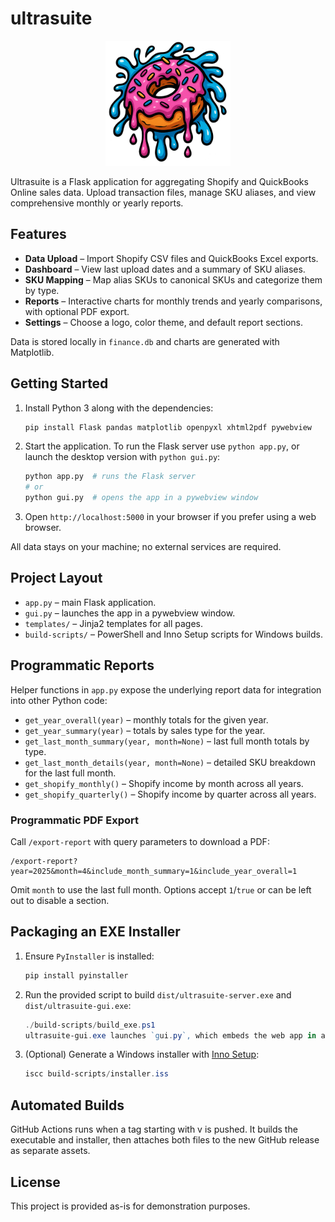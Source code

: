 # ultrasuite

<p align="center">
  <img src="static/ultrasuite-logo.png" alt="ultrasuite logo" width="200">
</p>

Ultrasuite is a Flask application for aggregating Shopify and QuickBooks Online sales data. Upload transaction files, manage SKU aliases, and view comprehensive monthly or yearly reports.

## Features

- **Data Upload** – Import Shopify CSV files and QuickBooks Excel exports.
- **Dashboard** – View last upload dates and a summary of SKU aliases.
- **SKU Mapping** – Map alias SKUs to canonical SKUs and categorize them by type.
- **Reports** – Interactive charts for monthly trends and yearly comparisons, with optional PDF export.
- **Settings** – Choose a logo, color theme, and default report sections.

Data is stored locally in `finance.db` and charts are generated with Matplotlib.

## Getting Started

1. Install Python 3 along with the dependencies:
   ```bash
   pip install Flask pandas matplotlib openpyxl xhtml2pdf pywebview
   ```
2. Start the application. To run the Flask server use `python app.py`, or launch
   the desktop version with `python gui.py`:
   ```bash
   python app.py  # runs the Flask server
   # or
   python gui.py  # opens the app in a pywebview window
   ```
3. Open `http://localhost:5000` in your browser if you prefer using a web browser.

All data stays on your machine; no external services are required.

## Project Layout

- `app.py` – main Flask application.
- `gui.py` – launches the app in a pywebview window.
- `templates/` – Jinja2 templates for all pages.
- `build-scripts/` – PowerShell and Inno Setup scripts for Windows builds.

## Programmatic Reports

Helper functions in `app.py` expose the underlying report data for integration into other Python code:

- `get_year_overall(year)` – monthly totals for the given year.
- `get_year_summary(year)` – totals by sales type for the year.
- `get_last_month_summary(year, month=None)` – last full month totals by type.
- `get_last_month_details(year, month=None)` – detailed SKU breakdown for the last full month.
- `get_shopify_monthly()` – Shopify income by month across all years.
- `get_shopify_quarterly()` – Shopify income by quarter across all years.

### Programmatic PDF Export

Call `/export-report` with query parameters to download a PDF:

```
/export-report?year=2025&month=4&include_month_summary=1&include_year_overall=1
```

Omit `month` to use the last full month. Options accept `1`/`true` or can be left out to disable a section.

## Packaging an EXE Installer

1. Ensure `PyInstaller` is installed:
   ```bash
   pip install pyinstaller
   ```
2. Run the provided script to build `dist/ultrasuite-server.exe` and `dist/ultrasuite-gui.exe`:
   ```powershell
   ./build-scripts/build_exe.ps1
   ultrasuite-gui.exe launches `gui.py`, which embeds the web app in a desktop window. ultrasuite-server.exe runs the Flask server only.
3. (Optional) Generate a Windows installer with [Inno Setup](https://jrsoftware.org/isinfo.php):
   ```powershell
   iscc build-scripts/installer.iss
   ```



## Automated Builds

GitHub Actions runs when a tag starting with v is pushed. It builds the executable and installer, then attaches both files to the new GitHub release as separate assets.

## License

This project is provided as-is for demonstration purposes.
